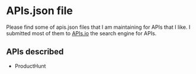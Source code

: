 # APIs.json file

Please find some of apis.json files that I am maintaining for APIs that I like.
I submitted most of them to [APIs.io](http://apis.io) the search engine for APIs.

## APIs described

* ProductHunt
